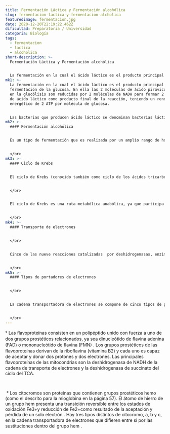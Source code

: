 ```yaml
---
title: Fermentación Láctica y Fermentación alcohólica
slug: fermentacion-lactica-y-fermentacion-alcholica
featuredimage: fermentacion.jpg
date: 2020-12-20T22:19:22.462Z
dificultad: Preparatoria / Universidad
categoria: Biología
tags:
  - fermentacion
  - lactica
  - alcoholica
short-description: >-
  Fermentación Láctica y Fermentación alcohólica 


  La fermentación en la cual el ácido láctico es el producto principal de la fermentación de la glucosa
mk1: >-
  La fermentación en la cual el ácido láctico es el producto principal de la
  fermentación de la glucosa. En ella las 2 moléculas de ácido pirúvico formadas
  en la glucólisis son reducidas por 2 moléculas de NADH para formar 2 moléculas
  de ácido láctico como producto final de la reacción, teniendo un rendimiento
  energético de 2 ATP por molécula de glucosa.


  Las bacterias que producen ácido láctico se denominan bacterias lácticas, si la producción de ácido láctico la realizan realizan por esta vía se denominan homolácticas. La fermentación láctica puede causar el deterioro de alimentos, pero el proceso puede utilizarse también para producir yogurt a partir de la leche, repollo ácido a partir de repollo fresco y encurtidos. Dos géneros importantes de las bacterias lácticas son Streptococcus y Lactobacillus. Otras bacterias lácticas producen ácido láctico utilizando la glucosa por vías diferentes a la glucólisis, a las cuales nos referiremos más adelante.
mk2: >-
  #### Fermentación alcohólica 


  Es un tipo de fermentación que es realizada por un amplio rango de hongos filamentosos (mohos) como Aspergillus, Mucor y Fusarium y hongos unicelulares (levaduras) como Saccharomyces. En esta fermentación el ácido pirúvico proveniente de la glucólisis es descarboxilado por el acetaldehído en una reacción catalizada por la enzima piruvato decarboxilasa y TPP (Tiamina pirofosfato); el acetaldehído es reducido a etanol por una alcohol deshidrogenasa dependiente de NAD, resultando en la oxidación del NADH formado durante la glucólisis. La fermentación alcohólica por especies de Saccharomyces se ha usado para la producción de cerveza, vino y otras bebidas alcohólicas. El CO2 producido por las levaduras es utilizado para el levantamiento de la masa del pan.


  </br>
mk3: >-
  #### Ciclo de Krebs


  El ciclo de Krebs (conocido también como ciclo de los ácidos tricarboxílicos o ciclo del ácido cítrico) es un ciclo metabólico de importancia fundamental en todas las células que utilizan oxígeno durante el proceso de respiración celular. En estos organismos aeróbicos, el ciclo de Krebs es el anillo de conjunción de las rutas metabólicas responsables de la degradación y desasimilación de los carbohidratos, las grasas y las proteínas en anhídrido carbónico y agua, con la formación de energía química.


  </br>


  El ciclo de Krebs es una ruta metabólica anabólica, ya que participa tanto en procesos catabólicos como anabólicos. Este ciclo proporciona muchos precursores para la producción de algunos aminoácidos, como por ejemplo el cetoglutarato y el oxalacetato, así como otras moléculas fundamentales para la célula.


  </br>
mk4: >-
  #### Transporte de electrones


  </br>


  Cinco de las nueve reacciones catalizadas  por deshidrogenasas, enzimas que transﬁeren pares de electrones de sustratos a coenzimas. Cuatro de estas reacciones generan NADH, una produce FADH2. Las moléculas de NADH, que se forman en la matriz mitocondrial, se disocian de sus deshidrogenasas respectivas y se unen con la deshidrogenasa de NADH, una proteína integral de la membrana mitocondrial interna. A diferencia de las otras enzimas del ciclo del TCA, la deshidrogenasa de succinato, la enzima que cataliza la formación de FADH2, es un componente de la membrana mitocondrial interna. En cualquier caso, los electrones de alta energía relacionados con NADH o FADH2 se transﬁeren por una serie de portadores especíﬁcos  de electrones que constituyen la cadena de transporte de electrones (o cadena respiratoria) de la membrana mitocondrial interna.


  </br>
mk5: >-
  #### Tipos de portadores de electrones


  </br>


  La cadena transportadora de electrones se compone de cinco tipos de portadores de electrones unidos con la membrana: ﬂavoproteínas, citocromos, átomos de cobre, ubiquinona y proteínas con hierro y azufre. Excepto por la ubiquinona, todos los centros de redox dentro de la cadena respiratoria que aceptan y donan electrones son grupos prostéticos, es decir, componentes no aminoácidos que mantienen una relación estrecha con las proteínas.


  </br>
---
```



° Las ﬂavoproteínas consisten en un polipéptido unido con fuerza a uno de dos grupos prostéticos relacionados, ya sea dinucleótido de ﬂavina adenina (FAD) o mononucleótido de ﬂavina (FMN) . Los grupos prostéticos de las ﬂavoproteínas derivan de la riboﬂavina (vitamina B2) y cada uno es capaz de aceptar y donar dos protones y dos electrones. Las principales ﬂavoproteínas de las mitocondrias son la deshidrogenasa de NADH de la cadena de transporte de electrones y la deshidrogenasa de succinato del ciclo del TCA.

</br>

 ° Los citocromos son proteínas que contienen grupos prostéticos hemo (como el descrito para la mioglobina en la página 57). El átomo de hierro de un grupo hem presenta una transición reversible entre los estados de oxidación Fe3+y reducción de Fe2+como resultado de la aceptación y pérdida de un solo electrón . Hay tres tipos distintos de citocromo, a, b y c, en la cadena transportadora de electrones que diﬁeren entre sí por las sustituciones dentro del grupo hem .